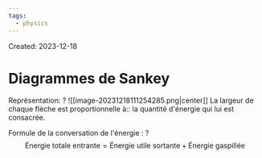 ```yaml
---
tags:
  - physics
---
```

Created: 2023-12-18

# Diagrammes de Sankey

Représentation:
?
![[image-20231218111254285.png|center]]
La largeur de chaque flèche est proportionnelle à:: la quantité d'énergie qui lui est consacrée.

Formule de la conversation de l'énergie :
?
$$\text{Énergie totale entrante} = \text{Énergie utile sortante} + \text{Énergie gaspillée}$$


